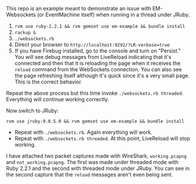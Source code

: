 This repo is an example meant to demonstrate an issue with EM-Websockets (or
EventMachine itself) when running in a thread under JRuby.

1. `rvm use ruby-2.2.1 && rvm gemset use em-example && bundle install`
1. `rackup &`
1. `./websockets.rb`
1. Direct your browser to `http://localhost:9292/?LR-verbose=true`
1. If you have Firebug installed, go to the console and turn on "Persist."  You
   will see debug messages from LiveReload indicating that it's connected and
   then that it is reloading the page when it receives the `reload` command from
   the WebSockets connection.  You can also see the page refreshing itself
   although it's quick since it's a very small page.  This is the correct
   behavior.

Repeat the above process but this time invoke `./websockets.rb threaded`.
Everything will continue working correctly.

Now switch to JRuby:

`rvm use jruby-9.0.5.0 && rvm gemset use em-example && bundle install`

* Repeat with `./websockets.rb`.  Again everything will work.
* Repeat with `./websockets.rb threaded`.  At this point, LiveReload will stop
  working.

I have attached two packet captures made with WireShark, `working.pcapng` and
`not_working.pcapng`.  The first was made under threaded mode with Ruby 2.2.1
and the second with threaded mode under JRuby.  You can see in the second
capture that the `reload` messages aren't even being sent.
